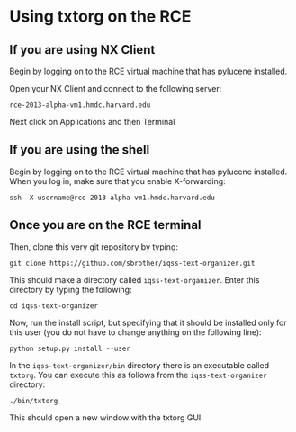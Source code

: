Using txtorg on the RCE
=======================

If you are using NX Client
--------------------------

Begin by logging on to the RCE virtual machine that has pylucene installed.

Open your NX Client and connect to the following server:

`rce-2013-alpha-vm1.hmdc.harvard.edu`

Next click on Applications and then Terminal

If you are using the shell
--------------------------

Begin by logging on to the RCE virtual machine that has pylucene installed.  When you log in, make sure that you enable X-forwarding:

`ssh -X username@rce-2013-alpha-vm1.hmdc.harvard.edu`

Once you are on the RCE terminal
--------------------------------

Then, clone this very git repository by typing:

`git clone https://github.com/sbrother/iqss-text-organizer.git`

This should make a directory called `iqss-text-organizer`.  Enter this directory by typing the following:

`cd iqss-text-organizer`

Now, run the install script, but specifying that it should be installed only for this user (you do not have to change anything on the following line):

`python setup.py install --user`

In the `iqss-text-organizer/bin` directory there is an executable called `txtorg`.  You can execute this as follows from the `iqss-text-organizer` directory:

`./bin/txtorg`

This should open a new window with the txtorg GUI.
